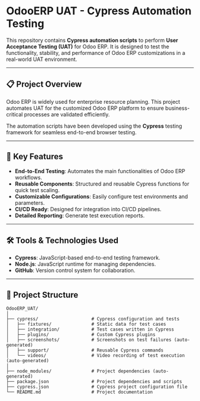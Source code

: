 # OdooERP UAT - Cypress Automation Testing

This repository contains **Cypress automation scripts** to perform **User Acceptance Testing (UAT)** for Odoo ERP. It is designed to test the functionality, stability, and performance of Odoo ERP customizations in a real-world UAT environment.

---

## 📋 Project Overview  

Odoo ERP is widely used for enterprise resource planning. This project automates UAT for the customized Odoo ERP platform to ensure business-critical processes are validated efficiently.

The automation scripts have been developed using the **Cypress** testing framework for seamless end-to-end browser testing.

---

## 🚀 Key Features  
- **End-to-End Testing**: Automates the main functionalities of Odoo ERP workflows.  
- **Reusable Components**: Structured and reusable Cypress functions for quick test scaling.  
- **Customizable Configurations**: Easily configure test environments and parameters.  
- **CI/CD Ready**: Designed for integration into CI/CD pipelines.  
- **Detailed Reporting**: Generate test execution reports.

---

## 🛠️ Tools & Technologies Used  
- **Cypress**: JavaScript-based end-to-end testing framework.  
- **Node.js**: JavaScript runtime for managing dependencies.  
- **GitHub**: Version control system for collaboration.  

---

## 📁 Project Structure  
```plaintext
OdooERP_UAT/
│
├── cypress/                    # Cypress configuration and tests
│   ├── fixtures/               # Static data for test cases
│   ├── integration/            # Test cases written in Cypress
│   ├── plugins/                # Custom Cypress plugins
│   ├── screenshots/            # Screenshots on test failures (auto-generated)
│   ├── support/                # Reusable Cypress commands
│   └── videos/                 # Video recording of test execution (auto-generated)
│
├── node_modules/               # Project dependencies (auto-generated)
├── package.json                # Project dependencies and scripts
├── cypress.json                # Cypress project configuration file
└── README.md                   # Project documentation
